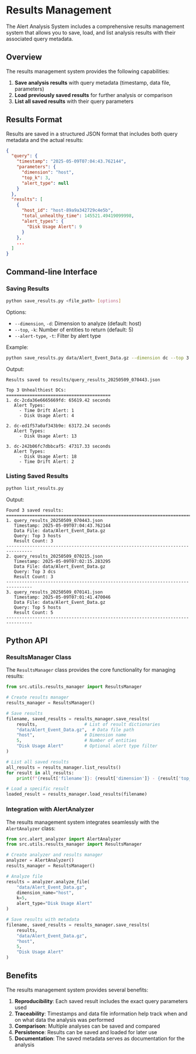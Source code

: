 # Results Management

The Alert Analysis System includes a comprehensive results management system that allows you to save, load, and list analysis results with their associated query metadata.

## Overview

The results management system provides the following capabilities:

1. **Save analysis results** with query metadata (timestamp, data file, parameters)
2. **Load previously saved results** for further analysis or comparison
3. **List all saved results** with their query parameters

## Results Format

Results are saved in a structured JSON format that includes both query metadata and the actual results:

```json
{
  "query": {
    "timestamp": "2025-05-09T07:04:43.762144",
    "parameters": {
      "dimension": "host",
      "top_k": 3,
      "alert_type": null
    }
  },
  "results": [
    {
      "host_id": "host-89a9a342729c4e5b",
      "total_unhealthy_time": 145521.49419099998,
      "alert_types": {
        "Disk Usage Alert": 9
      }
    },
    ...
  ]
}
```

## Command-line Interface

### Saving Results

```bash
python save_results.py <file_path> [options]
```

Options:
- `--dimension`, `-d`: Dimension to analyze (default: host)
- `--top`, `-k`: Number of entities to return (default: 5)
- `--alert-type`, `-t`: Filter by alert type

Example:
```bash
python save_results.py data/Alert_Event_Data.gz --dimension dc --top 3
```

Output:
```
Results saved to results/query_results_20250509_070443.json

Top 3 Unhealthiest DCs:
========================================
1. dc-2cda36e6665669fd: 65619.42 seconds
   Alert Types:
     - Time Drift Alert: 1
     - Disk Usage Alert: 4

2. dc-ed1f57a0af343b9e: 63172.24 seconds
   Alert Types:
     - Disk Usage Alert: 13

3. dc-242b06fc7dbbcaf5: 47317.33 seconds
   Alert Types:
     - Disk Usage Alert: 18
     - Time Drift Alert: 2
```

### Listing Saved Results

```bash
python list_results.py
```

Output:
```
Found 3 saved results:
================================================================================
1. query_results_20250509_070443.json
   Timestamp: 2025-05-09T07:04:43.762144
   Data File: data/Alert_Event_Data.gz
   Query: Top 3 hosts
   Result Count: 3
--------------------------------------------------------------------------------
2. query_results_20250509_070215.json
   Timestamp: 2025-05-09T07:02:15.283295
   Data File: data/Alert_Event_Data.gz
   Query: Top 3 dcs
   Result Count: 3
--------------------------------------------------------------------------------
3. query_results_20250509_070141.json
   Timestamp: 2025-05-09T07:01:41.470046
   Data File: data/Alert_Event_Data.gz
   Query: Top 5 hosts
   Result Count: 5
--------------------------------------------------------------------------------
```

## Python API

### ResultsManager Class

The `ResultsManager` class provides the core functionality for managing results:

```python
from src.utils.results_manager import ResultsManager

# Create results manager
results_manager = ResultsManager()

# Save results
filename, saved_results = results_manager.save_results(
    results,                  # List of result dictionaries
    "data/Alert_Event_Data.gz",  # Data file path
    "host",                   # Dimension name
    5,                        # Number of entities
    "Disk Usage Alert"        # Optional alert type filter
)

# List all saved results
all_results = results_manager.list_results()
for result in all_results:
    print(f"{result['filename']}: {result['dimension']} - {result['top_k']} results")

# Load a specific result
loaded_result = results_manager.load_results(filename)
```

### Integration with AlertAnalyzer

The results management system integrates seamlessly with the `AlertAnalyzer` class:

```python
from src.alert_analyzer import AlertAnalyzer
from src.utils.results_manager import ResultsManager

# Create analyzer and results manager
analyzer = AlertAnalyzer()
results_manager = ResultsManager()

# Analyze file
results = analyzer.analyze_file(
    "data/Alert_Event_Data.gz",
    dimension_name="host",
    k=5,
    alert_type="Disk Usage Alert"
)

# Save results with metadata
filename, saved_results = results_manager.save_results(
    results,
    "data/Alert_Event_Data.gz",
    "host",
    5,
    "Disk Usage Alert"
)
```

## Benefits

The results management system provides several benefits:

1. **Reproducibility**: Each saved result includes the exact query parameters used
2. **Traceability**: Timestamps and data file information help track when and on what data the analysis was performed
3. **Comparison**: Multiple analyses can be saved and compared
4. **Persistence**: Results can be saved and loaded for later use
5. **Documentation**: The saved metadata serves as documentation for the analysis
